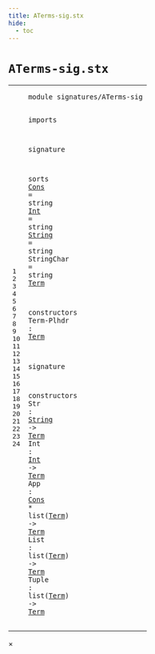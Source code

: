```yaml
---
title: ATerms-sig.stx
hide:
  - toc
---
```


# `ATerms-sig.stx`



[pdmosses/metaborg-tiger/org.metaborg.lang.tiger.statix/src-gen/statix/signatures/ATerms-sig.stx]: https://github.com/pdmosses/metaborg-tiger/blob/master/org.metaborg.lang.tiger.statix/src-gen/statix/signatures/ATerms-sig.stx "The source file on GitHub"

<div class="stx"><table class="highlighttable"><tbody><tr><td class="linenos"><div class="linenodiv"><pre><span></span>1
2
3
4
5
6
7
8
9
10
11
12
13
14
15
16
17
18
19
20
21
22
23
24
</pre></div></td>
<td class="code"><pre><code><span class="keyword">module</span> <span id="signatures/ATerms-sig_1_8" title="Not referenced"><span class="token sort_Id">signatures/ATerms-sig</span></span>

<span class="keyword">imports</span>

<span class="keyword">signature</span>

  <span class="keyword">sorts</span>
    <span class="cons_SortAlias"><a href="#Cons_22_11" id="Cons_8_5" title="Referenced at line 22"><span class="token sort_Id">Cons</span></a> <span class="operator">=</span> <span class="cons_StringSort"><span class="keyword">string</span></span></span>
    <span class="cons_SortAlias"><a href="#Int_21_11" id="Int_9_5" title="Referenced at line 21"><span class="token sort_Id">Int</span></a> <span class="operator">=</span> <span class="cons_StringSort"><span class="keyword">string</span></span></span>
    <span class="cons_SortAlias"><a href="#String_20_11" id="String_10_5" title="Referenced at line 20"><span class="token sort_Id">String</span></a> <span class="operator">=</span> <span class="cons_StringSort"><span class="keyword">string</span></span></span>
    <span class="cons_SortAlias"><span id="StringChar_11_5" title="Not referenced"><span class="token sort_Id">StringChar</span></span> <span class="operator">=</span> <span class="cons_StringSort"><span class="keyword">string</span></span></span>
    <span class="cons_SortDecl"><a href="#Term_15_18" id="Term_12_5" title="Referenced at line 15, 20, 21, 22, 23, 24"><span class="token sort_Id">Term</span></a></span>

  <span class="keyword">constructors</span>
    <span class="cons_OpDecl"><span id="Term-Plhdr_15_5" title="Not referenced"><span class="token sort_Id">Term-Plhdr</span></span> <span class="operator">:</span> <span class="cons_SimpleSort"><a href="#Term_12_5" id="Term_15_18" title="Defined at line 12"><span class="token sort_Id">Term</span></a></span></span>

<span class="keyword">signature</span>

  <span class="keyword">constructors</span>
    <span class="cons_OpDecl"><span id="Str_20_5" title="Not referenced"><span class="token sort_Id">Str</span></span> <span class="operator">:</span> <span class="cons_SimpleSort"><a href="#String_10_5" id="String_20_11" title="Defined at line 10"><span class="token sort_Id">String</span></a></span> <span class="operator">-&gt;</span> <span class="cons_SimpleSort"><a href="#Term_12_5" id="Term_20_21" title="Defined at line 12"><span class="token sort_Id">Term</span></a></span></span>
    <span class="cons_OpDecl"><span id="Int_21_5" title="Not referenced"><span class="token sort_Id">Int</span></span> <span class="operator">:</span> <span class="cons_SimpleSort"><a href="#Int_9_5" id="Int_21_11" title="Defined at line 9"><span class="token sort_Id">Int</span></a></span> <span class="operator">-&gt;</span> <span class="cons_SimpleSort"><a href="#Term_12_5" id="Term_21_18" title="Defined at line 12"><span class="token sort_Id">Term</span></a></span></span>
    <span class="cons_OpDecl"><span id="App_22_5" title="Not referenced"><span class="token sort_Id">App</span></span> <span class="operator">:</span> <span class="cons_SimpleSort"><a href="#Cons_8_5" id="Cons_22_11" title="Defined at line 8"><span class="token sort_Id">Cons</span></a></span> <span class="operator">*</span> <span class="keyword">list</span><span class="operator">(</span><span class="cons_SimpleSort"><a href="#Term_12_5" id="Term_22_23" title="Defined at line 12"><span class="token sort_Id">Term</span></a></span><span class="operator">)</span> <span class="operator">-&gt;</span> <span class="cons_SimpleSort"><a href="#Term_12_5" id="Term_22_32" title="Defined at line 12"><span class="token sort_Id">Term</span></a></span></span>
    <span class="cons_OpDecl"><span id="List_23_5" title="Not referenced"><span class="token sort_Id">List</span></span> <span class="operator">:</span> <span class="keyword">list</span><span class="operator">(</span><span class="cons_SimpleSort"><a href="#Term_12_5" id="Term_23_17" title="Defined at line 12"><span class="token sort_Id">Term</span></a></span><span class="operator">)</span> <span class="operator">-&gt;</span> <span class="cons_SimpleSort"><a href="#Term_12_5" id="Term_23_26" title="Defined at line 12"><span class="token sort_Id">Term</span></a></span></span>
    <span class="cons_OpDecl"><span id="Tuple_24_5" title="Not referenced"><span class="token sort_Id">Tuple</span></span> <span class="operator">:</span> <span class="keyword">list</span><span class="operator">(</span><span class="cons_SimpleSort"><a href="#Term_12_5" id="Term_24_18" title="Defined at line 12"><span class="token sort_Id">Term</span></a></span><span class="operator">)</span> <span class="operator">-&gt;</span> <span class="cons_SimpleSort"><a href="#Term_12_5" id="Term_24_27" title="Defined at line 12"><span class="token sort_Id">Term</span></a></span></span>
</code></pre></td></tr></tbody></table></div>

<div id="modal">
  <div id="modal-content">
    <span id="modal-close">&times;</span>
    <h2 id="modal-h2"></h2>
    <p  id="modal-p"></p>
    <ul id="modal-ul"></ul>
  </div>
</div>
